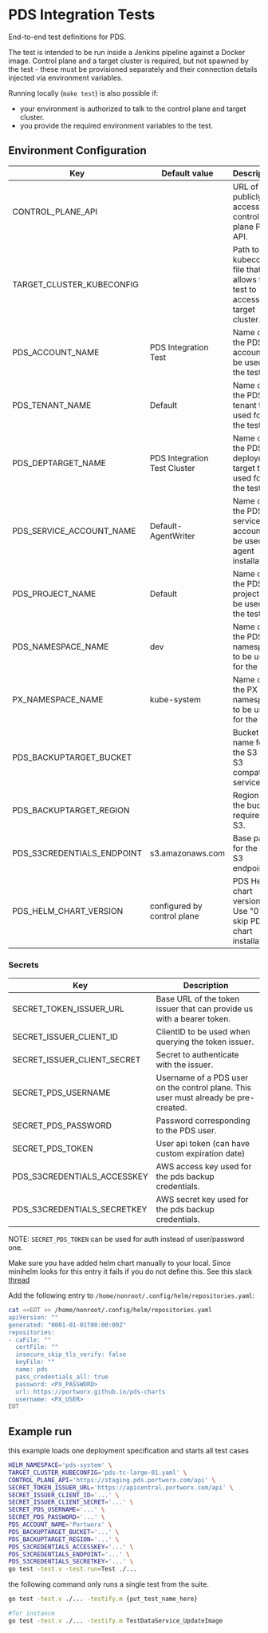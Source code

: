 # PDS Integration Tests

End-to-end test definitions for PDS.

The test is intended to be run inside a Jenkins pipeline against a Docker image.
Control plane and a target cluster is required, but not spawned by the test - these must be provisioned separately
and their connection details injected via environment variables.

Running locally (`make test`) is also possible if:

- your environment is authorized to talk to the control plane and target cluster.
- you provide the required environment variables to the test.

## Environment Configuration

| Key                        | Default value                | Description                                                                    |
|----------------------------|------------------------------|--------------------------------------------------------------------------------|
| CONTROL_PLANE_API          |                              | URL of the publicly accessible control plane PDS API.                          |
| TARGET_CLUSTER_KUBECONFIG  |                              | Path to the kubeconfig file that allows the test to access the target cluster. |
| PDS_ACCOUNT_NAME           | PDS Integration Test         | Name of the PDS account to be used for the test.                               |
| PDS_TENANT_NAME            | Default                      | Name of the PDS tenant to be used for the test.                                |
| PDS_DEPTARGET_NAME         | PDS Integration Test Cluster | Name of the PDS deployment target to be used for the test.                     |
| PDS_SERVICE_ACCOUNT_NAME   | Default-AgentWriter          | Name of the PDS service account to be used for agent installation.             |
| PDS_PROJECT_NAME           | Default                      | Name of the PDS project to be used for the test.                               |
| PDS_NAMESPACE_NAME         | dev                          | Name of the PDS namespace to be used for the test.                             |
| PX_NAMESPACE_NAME          | kube-system                  | Name of the PX namespace to be used for the test.                              |
| PDS_BACKUPTARGET_BUCKET    |                              | Bucket name for the S3 or S3 compatible service.                               |
| PDS_BACKUPTARGET_REGION    |                              | Region of the bucket, required for S3.                                         |
| PDS_S3CREDENTIALS_ENDPOINT | s3.amazonaws.com             | Base path for the AWS S3 endpoint.                                             |
| PDS_HELM_CHART_VERSION     | configured by control plane  | PDS Helm chart version. Use "0" to skip PDS chart installation.                |

### Secrets

| Key                         | Description                                                                         |
|-----------------------------|-------------------------------------------------------------------------------------|
| SECRET_TOKEN_ISSUER_URL     | Base URL of the token issuer that can provide us with a bearer token.               |
| SECRET_ISSUER_CLIENT_ID     | ClientID to be used when querying the token issuer.                                 |
| SECRET_ISSUER_CLIENT_SECRET | Secret to authenticate with the issuer.                                             |
| SECRET_PDS_USERNAME         | Username of a PDS user on the control plane. This user must already be pre-created. |
| SECRET_PDS_PASSWORD         | Password corresponding to the PDS user.                                             |
| SECRET_PDS_TOKEN            | User api token (can have custom expiration date)                                    |
| PDS_S3CREDENTIALS_ACCESSKEY | AWS access key used for the pds backup credentials.                                 |
| PDS_S3CREDENTIALS_SECRETKEY | AWS secret key used for the pds backup credentials.                                 |

NOTE: `SECRET_PDS_TOKEN` can be used for auth instead of user/password one.

Make sure you have added helm chart manually to your local.
Since minihelm looks for this entry it fails if you do not define this.
See this slack [thread](https://purestorage.slack.com/archives/C04CQSSMFPC/p1669717983272019)

Add the following entry to `/home/nonroot/.config/helm/repositories.yaml`:

```bash
cat <<EOT >> /home/nonroot/.config/helm/repositories.yaml
apiVersion: ""
generated: "0001-01-01T00:00:00Z"
repositories:
- caFile: ""
  certFile: ""
  insecure_skip_tls_verify: false
  keyFile: ""
  name: pds
  pass_credentials_all: true
  password: <PX_PASSWORD>
  url: https://portworx.github.io/pds-charts
  username: <PX_USER>
EOT
```

## Example run

this example loads one deployment specification and starts all test cases

```bash
HELM_NAMESPACE='pds-system' \
TARGET_CLUSTER_KUBECONFIG='pds-tc-large-01.yaml' \
CONTROL_PLANE_API='https://staging.pds.portworx.com/api' \
SECRET_TOKEN_ISSUER_URL='https://apicentral.portworx.com/api' \
SECRET_ISSUER_CLIENT_ID='...' \
SECRET_ISSUER_CLIENT_SECRET='...' \
SECRET_PDS_USERNAME='...' \
SECRET_PDS_PASSWORD='...' \
PDS_ACCOUNT_NAME='Portworx' \
PDS_BACKUPTARGET_BUCKET='...' \
PDS_BACKUPTARGET_REGION='...' \
PDS_S3CREDENTIALS_ACCESSKEY='...' \
PDS_S3CREDENTIALS_ENDPOINT='...' \
PDS_S3CREDENTIALS_SECRETKEY='...' \
go test -test.v -test.run=Test ./...
```

the following command only runs a single test from the suite.

```bash
go test -test.v ./... -testify.m {put_test_name_here}

#for instance
go test -test.v ./... -testify.m TestDataService_UpdateImage
```
